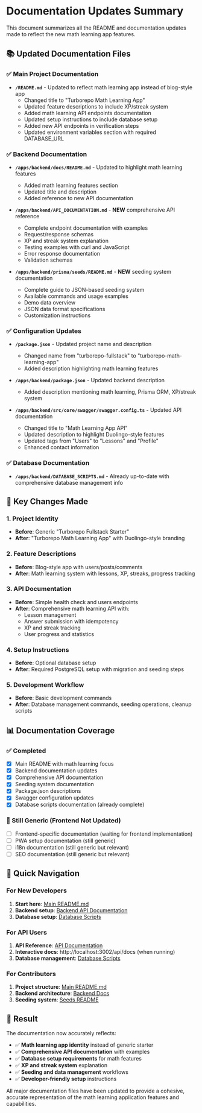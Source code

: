 # Documentation Updates Summary

This document summarizes all the README and documentation updates made to reflect the new math learning app features.

## 📚 Updated Documentation Files

### ✅ Main Project Documentation
- **`/README.md`** - Updated to reflect math learning app instead of blog-style app
  - Changed title to "Turborepo Math Learning App"
  - Updated feature descriptions to include XP/streak system
  - Added math learning API endpoints documentation
  - Updated setup instructions to include database setup
  - Added new API endpoints in verification steps
  - Updated environment variables section with required DATABASE_URL

### ✅ Backend Documentation
- **`/apps/backend/docs/README.md`** - Updated to highlight math learning features
  - Added math learning features section
  - Updated title and description
  - Added reference to new API documentation

- **`/apps/backend/API_DOCUMENTATION.md`** - **NEW** comprehensive API reference
  - Complete endpoint documentation with examples
  - Request/response schemas
  - XP and streak system explanation
  - Testing examples with curl and JavaScript
  - Error response documentation
  - Validation schemas

- **`/apps/backend/prisma/seeds/README.md`** - **NEW** seeding system documentation
  - Complete guide to JSON-based seeding system
  - Available commands and usage examples
  - Demo data overview
  - JSON data format specifications
  - Customization instructions

### ✅ Configuration Updates
- **`/package.json`** - Updated project name and description
  - Changed name from "turborepo-fullstack" to "turborepo-math-learning-app"
  - Added description highlighting math learning features

- **`/apps/backend/package.json`** - Updated backend description
  - Added description mentioning math learning, Prisma ORM, XP/streak system

- **`/apps/backend/src/core/swagger/swagger.config.ts`** - Updated API documentation
  - Changed title to "Math Learning App API"
  - Updated description to highlight Duolingo-style features
  - Updated tags from "Users" to "Lessons" and "Profile"
  - Enhanced contact information

### ✅ Database Documentation
- **`/apps/backend/DATABASE_SCRIPTS.md`** - Already up-to-date with comprehensive database management info

## 🎯 Key Changes Made

### 1. Project Identity
- **Before**: Generic "Turborepo Fullstack Starter"
- **After**: "Turborepo Math Learning App" with Duolingo-style branding

### 2. Feature Descriptions
- **Before**: Blog-style app with users/posts/comments
- **After**: Math learning system with lessons, XP, streaks, progress tracking

### 3. API Documentation
- **Before**: Simple health check and users endpoints
- **After**: Comprehensive math learning API with:
  - Lesson management
  - Answer submission with idempotency
  - XP and streak tracking
  - User progress and statistics

### 4. Setup Instructions
- **Before**: Optional database setup
- **After**: Required PostgreSQL setup with migration and seeding steps

### 5. Development Workflow
- **Before**: Basic development commands
- **After**: Database management commands, seeding operations, cleanup scripts

## 📊 Documentation Coverage

### ✅ Completed
- [x] Main README with math learning focus
- [x] Backend documentation updates
- [x] Comprehensive API documentation
- [x] Seeding system documentation
- [x] Package.json descriptions
- [x] Swagger configuration updates
- [x] Database scripts documentation (already complete)

### 📝 Still Generic (Frontend Not Updated)
- [ ] Frontend-specific documentation (waiting for frontend implementation)
- [ ] PWA setup documentation (still generic)
- [ ] i18n documentation (still generic but relevant)
- [ ] SEO documentation (still generic but relevant)

## 🔗 Quick Navigation

### For New Developers
1. **Start here**: [Main README.md](/README.md)
2. **Backend setup**: [Backend API Documentation](/apps/backend/API_DOCUMENTATION.md)
3. **Database setup**: [Database Scripts](/apps/backend/DATABASE_SCRIPTS.md)

### For API Users
1. **API Reference**: [API Documentation](/apps/backend/API_DOCUMENTATION.md)
2. **Interactive docs**: http://localhost:3002/api/docs (when running)
3. **Database management**: [Database Scripts](/apps/backend/DATABASE_SCRIPTS.md)

### For Contributors
1. **Project structure**: [Main README.md](/README.md#-project-structure)
2. **Backend architecture**: [Backend Docs](/apps/backend/docs/README.md)
3. **Seeding system**: [Seeds README](/apps/backend/prisma/seeds/README.md)

## 🎉 Result

The documentation now accurately reflects:
- ✅ **Math learning app identity** instead of generic starter
- ✅ **Comprehensive API documentation** with examples
- ✅ **Database setup requirements** for math features
- ✅ **XP and streak system** explanation
- ✅ **Seeding and data management** workflows
- ✅ **Developer-friendly setup** instructions

All major documentation files have been updated to provide a cohesive, accurate representation of the math learning application features and capabilities.
